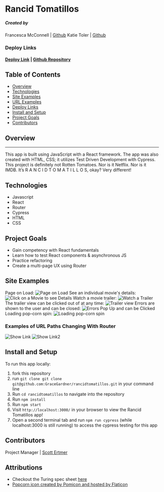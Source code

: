 # Rancid Tomatillos

##### Created by
Francesca McConnell | [Github](https://github.com/mcfrann)
Katie Toler | [Github](https://github.com/KATIETOLER)

### Deploy Links
#### [Deploy Link](https://the-rancid-tomatillos.herokuapp.com/) | [Github Repository](https://github.com/mcfrann/RancidTomatillos)

## Table of Contents
- [Overview](#overview)
- [Technologies](#technologies)
- [Site Examples](#screenshots)
- [URL Examples](#Examples)
- [Deploy Links](#links)
- [Install and Setup](#Install)
- [Project Goals](#Goals)
- [Contributors](#contributors)

## Overview
---
This app is built using JavaScript with a React framework. The app was also created with HTML, CSS; it utilizes Test Driven Development with Cypress.
This project is definitely not Rotten Tomatoes. Nor is it Netflix. Nor is it IMDB. It’s R A N C I D T O M A T I L L O S, okay? Very different!

## Technologies
- Javascript
- React
- Router
- Cypress
- HTML
- CSS

## Project Goals
- Gain competency with React fundamentals
- Learn how to test React components & asynchronous JS
- Practice refactoring
- Create a multi-page UX using Router

## Site Examples
Page on Load:
![Page on Load](https://media0.giphy.com/media/U2zJLmKAdcrmFbPNKW/giphy.gif)
See an individual movie's details:
![Click on a Movie to see Details](https://media3.giphy.com/media/hyr3iaa8rsAWLpFDqy/giphy.gif)
Watch a movie trailer:
![Watch a Trailer](https://media2.giphy.com/media/5Yd8m6OytadF2aatVJ/giphy.gif)
The trailer view can be clicked out of at any time:
![Trailer view](https://media2.giphy.com/media/MsfPZvrYdz4wYSrRDB/giphy.gif)
Errors are shown to the user and can be closed:
![Errors Pop Up and can be Clicked](https://media4.giphy.com/media/O5YA3EnYJGQuYERTyP/giphy.gif)
Loading pop-corn spin:
![Loading pop-corn spin](https://media4.giphy.com/media/isMJZsP5BNI651zBZg/giphy.gif)

### Examples of URL Paths Changing With Router
![Show Link](https://user-images.githubusercontent.com/68283157/161598335-ba3e0b91-8da1-45ad-b566-6e4559892789.png)
![Show Link2](https://user-images.githubusercontent.com/68283157/161598380-ac5869c0-3d72-488c-8c08-ae34f0885cb7.png)

## Install and Setup
To run this app locally:
1. fork this repository
2. run `git clone git clone git@github.com:GraceGardner/rancidtomatillos.git` in your command line
3. Run `cd rancidtomatillos` to navigate into the repository
4. Run `npm install`
5. Run `npm start`
6. Visit `http://localhost:3000/` in your browser to view the Rancid Tomatillos app!
7. Open a second terminal tab and run `npm run cypress` (while localhost:3000 is still running) to access the cypress testing for this app

## Contributors
Project Manager | [Scott Ertmer](https://github.com/sertmer)

## Attributions
- Checkout the Turing spec sheet [here](https://frontend.turing.edu/projects/module-3/rancid-tomatillos-v3.html)
- [Popcorn icon created by Pomicon and hosted by Flaticon](https://www.flaticon.com/free-icons/popcorn)
